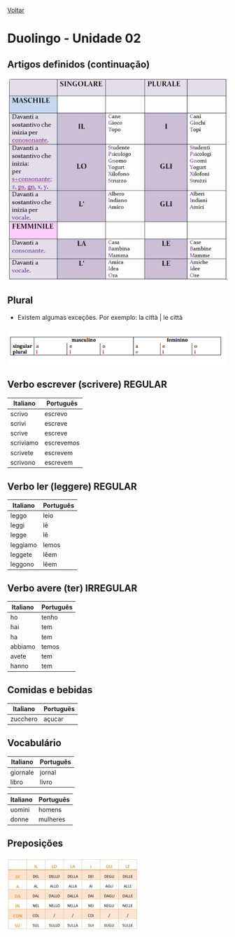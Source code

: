 [Voltar](../../README.md)

# Duolingo - Unidade 02

## Artigos definidos (continuação)

![Artigos definidos](../../images/artigos-definidos.jpg)

## Plural

* Existem algumas exceções. Por exemplo: la città | le città

![Plural](../../images/plural.png)

## Verbo escrever (scrivere) REGULAR

| Italiano | Português |
| --- | --- |
| scrivo | escrevo |
| scrivi | escreve |
| scrive | escreve |
| scriviamo | escrevemos |
| scrivete | escrevem |
| scrivono | escrevem |

## Verbo ler (leggere) REGULAR

| Italiano | Português |
| --- | --- |
| leggo | leio |
| leggi | lê |
| legge | lê |
| leggiamo | lemos |
| leggete | lêem |
| leggono | lêem |

## Verbo avere (ter) IRREGULAR

| Italiano | Português |
| --- | --- |
| ho | tenho |
| hai | tem |
| ha | tem |
| abbiamo | temos |
| avete | tem |
| hanno | tem |

## Comidas e bebidas

| Italiano | Português |
| --- | --- |
| zucchero | açucar |

## Vocabulário

| Italiano | Português |
| --- | --- |
| giornale | jornal |
| libro | livro |

| Italiano | Português |
| --- | --- |
| uomini | homens |
| donne | mulheres |

## Preposições

![Preposições](../../images/preposicoes.webp)